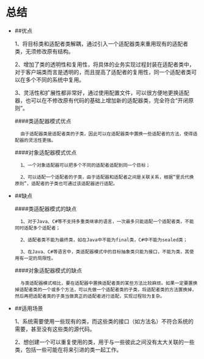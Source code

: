 # 总结

* ##优点

    1、将目标类和适配者类解耦，通过引入一个适配器类来重用现有的适配者类，无须修改原有结构。
    
    2、增加了类的透明性和复用性，将具体的业务实现过程封装在适配者类中，对于客户端类而言是透明的，而且提高了适配者的复用性，同一个适配者类可以在多个不同的系统中复用。
    
    3、灵活性和扩展性都非常好，通过使用配置文件，可以很方便地更换适配器，也可以在不修改原有代码的基础上增加新的适配器类，完全符合“开闭原则”。

    ####类适配器模式优点
    
        由于适配器类是适配者类的子类，因此可以在适配器类中置换一些适配者的方法，使得适配器的灵活性更强。

    ####对象适配器模式优点
    
        1、一个对象适配器可以把多个不同的适配者适配到同一个目标；
        
        2、可以适配一个适配者的子类，由于适配器和适配者之间是关联关系，根据“里氏代换原则”，适配者的子类也可通过该适配器进行适配。

* ##缺点

    ####类适配器模式的缺点
    
        1、对于Java、C#等不支持多重类继承的语言，一次最多只能适配一个适配者类，不能同时适配多个适配者；
        
        2、适配者类不能为最终类，如在Java中不能为final类，C#中不能为sealed类；
        
        3、在Java、C#等语言中，类适配器模式中的目标抽象类只能为接口，不能为类，其使用有一定的局限性。
    
    ####对象适配器模式的缺点
    
        与类适配器模式相比，要在适配器中置换适配者类的某些方法比较麻烦。如果一定要置换掉适配者类的一个或多个方法，可以先做一个适配者类的子类，将适配者类的方法置换掉，然后再把适配者类的子类当做真正的适配者进行适配，实现过程较为复杂。

* ##适用场景

    1、系统需要使用一些现有的类，而这些类的接口（如方法名）不符合系统的需要，甚至没有这些类的源代码。
    
    2、想创建一个可以重复使用的类，用于与一些彼此之间没有太大关联的一些类，包括一些可能在将来引进的类一起工作。
